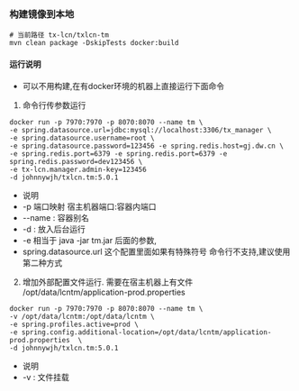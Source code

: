 ### 构建镜像到本地
```
# 当前路径 tx-lcn/txlcn-tm
mvn clean package -DskipTests docker:build
```

#### 运行说明
- 可以不用构建,在有docker环境的机器上直接运行下面命令

1. 命令行传参数运行

```
docker run -p 7970:7970 -p 8070:8070 --name tm \
-e spring.datasource.url=jdbc:mysql://localhost:3306/tx_manager \
-e spring.datasource.username=root \
-e spring.datasource.password=123456 -e spring.redis.host=gj.dw.cn \
-e spring.redis.port=6379 -e spring.redis.port=6379 -e spring.redis.password=dev123456 \
-e tx-lcn.manager.admin-key=123456
-d johnnywjh/txlcn.tm:5.0.1
```
- 说明
- -p 端口映射 宿主机器端口:容器内端口
- --name : 容器别名
- -d : 放入后台运行
- -e 相当于 java -jar tm.jar 后面的参数,
- spring.datasource.url 这个配置里面如果有特殊符号 命令行不支持,建议使用第二种方式

2. 增加外部配置文件运行. 需要在宿主机器上有文件 /opt/data/lcntm/application-prod.properties

```
docker run -p 7970:7970 -p 8070:8070 --name tm \
-v /opt/data/lcntm:/opt/data/lcntm \
-e spring.profiles.active=prod \
-e spring.config.additional-location=/opt/data/lcntm/application-prod.properties  \
-d johnnywjh/txlcn.tm:5.0.1
```
- 说明
- -v : 文件挂载